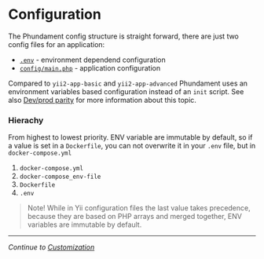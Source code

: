 Configuration
=============

The Phundament config structure is straight forward, there are just two config files for an application:

 - [`.env`](https://github.com/phundament/app/blob/master/.env-dist) - environment dependend configuration
 - [`config/main.php`](https://github.com/phundament/app/blob/master/config/main.php) - application configuration

Compared to `yii2-app-basic` and `yii2-app-advanced` Phundament uses an environment variables based configuration instead
of an `init` script. See also [Dev/prod parity](http://12factor.net/dev-prod-parity) for more information about this topic.


### Hierachy

From highest to lowest priority. ENV variable are immutable by default, so if a value is set in a `Dockerfile`, you can not
 overwrite it in your `.env` file, but in `docker-compose.yml`

1. `docker-compose.yml`
2. `docker-compose_env-file`
3. `Dockerfile`
4. `.env`

> Note! While in Yii configuration files the last value takes precedence, because they are based on PHP arrays and merged 
> together, ENV variables are immutable by default.


 
---

*Continue to [Customization](30-customize.md)*